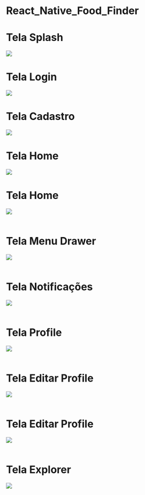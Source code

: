 # React_Native_Food_Finder


<h1>Tela Splash</h1>
<img src="https://github.com/leandro8279/React_Native_Food_Finder/blob/main/Screenshots/Screenshot_20220118-125217.png"/>

<br/>
<h1>Tela Login</h1>
<img src="https://raw.githubusercontent.com/leandro8279/React_Native_Food_Finder/main/Screenshots/Screenshot_20220118-125228.png"/>

<br/>
<h1>Tela Cadastro</h1>
<img src="https://raw.githubusercontent.com/leandro8279/React_Native_Food_Finder/main/Screenshots/Screenshot_20220118-125232.png"/>

<br/>
<h1>Tela Home</h1>
<img src="https://raw.githubusercontent.com/leandro8279/React_Native_Food_Finder/main/Screenshots/Screenshot_20220118-125533.png"/>

<br/>
<h1>Tela Home </h1>
<img src="https://raw.githubusercontent.com/leandro8279/React_Native_Food_Finder/main/Screenshots/Screenshot_20220118-125537.png"/>
<br/>

<br/>
<h1>Tela Menu Drawer </h1>
<img src="https://raw.githubusercontent.com/leandro8279/React_Native_Food_Finder/main/Screenshots/Screenshot_20220118-125545.png"/>
<br/>

<br/>
<h1>Tela Notificações </h1>
<img src="https://raw.githubusercontent.com/leandro8279/React_Native_Food_Finder/main/Screenshots/Screenshot_20220118-125551.png"/>
<br/>

<br/>
<h1>Tela Profile </h1>
<img src="https://raw.githubusercontent.com/leandro8279/React_Native_Food_Finder/main/Screenshots/Screenshot_20220118-125556.png"/>
<br/>

<br/>
<h1>Tela Editar Profile </h1>
<img src="https://raw.githubusercontent.com/leandro8279/React_Native_Food_Finder/main/Screenshots/Screenshot_20220118-125600.png"/>
<br/>

<br/>
<h1>Tela Editar Profile </h1>
<img src="https://raw.githubusercontent.com/leandro8279/React_Native_Food_Finder/main/Screenshots/Screenshot_20220118-125603.png"/>
<br/>

<br/>
<h1>Tela Explorer </h1>
<img src="https://raw.githubusercontent.com/leandro8279/React_Native_Food_Finder/main/Screenshots/Screenshot_20220118-125715.png"/>
<br/>
